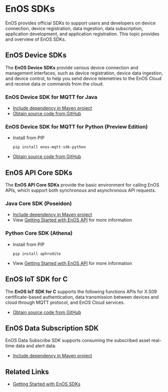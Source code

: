 # EnOS SDKs

EnOS provides official SDKs to support users and developers on device connection, device registration, data ingestion, data subscription, application development, and application registration. This topic provides and overview of EnOS SDKs.



## EnOS Device SDKs

The **EnOS Device SDKs** provide various device connection and management interfaces, such as device registration, device data ingestion, and device control, to help you send device telemetries to the EnOS Cloud and receive data or commands from the cloud.

### EnOS Device SDK for MQTT for Java

- [Include dependency in Maven project](https://mvnrepository.com/artifact/com.envisioniot/enos-mqtt/2.1.2)
- [Obtain source code from GitHub](https://github.com/EnvisionIot/enos-mqtt-sdk-java)

### EnOS Device SDK for MQTT for Python (Preview Edition)

- Install from PIP

  ```
  pip install enos-mqtt-sdk-python
  ```

- [Obtain source code from GitHub](https://github.com/EnvisionIot/enos-mqtt-sdk-python)



## EnOS API Core SDKs

The **EnOS API Core SDKs** provide the basic environment for calling EnOS APIs, which support both synchronous and asynchronous API requests.

### Java Core SDK (Poseidon)

- [Include dependency in Maven project](https://mvnrepository.com/artifact/com.envisioniot/apim-poseidon/0.1.7)
- View [Getting Started with EnOS API](/docs/api/en/latest/gettingstarted.html) for more information

### Python Core SDK (Athena)

- Install from PIP

  ```
  pip install aphrodite
  ```

- View [Getting Started with EnOS API](/docs/api/en/latest/gettingstarted.html) for more information



## EnOS IoT SDK for C

The **EnOS IoT SDK for C** supports the following functions APIs for X.509 certificate-based authentication, data transmission between devices and cloud through MQTT protocol, and EnOS Cloud services.

- [Obtain source code from GitHub](https://github.com/EnvisionIot/enos-iot-sdk-c)



## EnOS Data Subscription SDK

EnOS Data Subscribe SDK supports consuming the subscribed asset real-time data and alert data.

- [Include dependency in Maven project](https://mvnrepository.com/artifact/com.envisioniot/enos-subscribe/2.2.0)

## Related Links

- [Getting Started with EnOS SDKs](gettingstarted_sdk)



<!-- ## EnOS Appframework Mars

The EnOS Appframework Mars SDK provides a framework and a set of easy-to-use APIs for Application Registration (including permission authentication method) and application development.

- [Include dependency in Maven project](https://mvnrepository.com/artifact/com.envisioniot/enos-appframework-mars/0.1.0) -->
